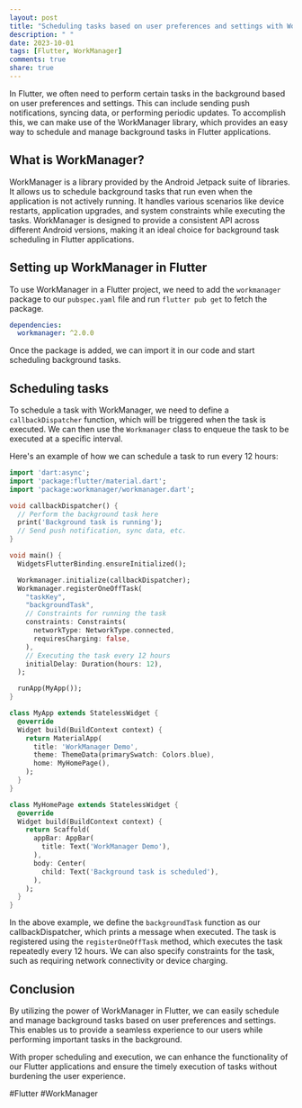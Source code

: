 ```yaml
---
layout: post
title: "Scheduling tasks based on user preferences and settings with WorkManager in Flutter"
description: " "
date: 2023-10-01
tags: [Flutter, WorkManager]
comments: true
share: true
---
```


In Flutter, we often need to perform certain tasks in the background based on user preferences and settings. This can include sending push notifications, syncing data, or performing periodic updates. To accomplish this, we can make use of the WorkManager library, which provides an easy way to schedule and manage background tasks in Flutter applications.

## What is WorkManager?

WorkManager is a library provided by the Android Jetpack suite of libraries. It allows us to schedule background tasks that run even when the application is not actively running. It handles various scenarios like device restarts, application upgrades, and system constraints while executing the tasks. WorkManager is designed to provide a consistent API across different Android versions, making it an ideal choice for background task scheduling in Flutter applications.

## Setting up WorkManager in Flutter

To use WorkManager in a Flutter project, we need to add the `workmanager` package to our `pubspec.yaml` file and run `flutter pub get` to fetch the package.

```yaml
dependencies:
  workmanager: ^2.0.0
```

Once the package is added, we can import it in our code and start scheduling background tasks.

## Scheduling tasks

To schedule a task with WorkManager, we need to define a `callbackDispatcher` function, which will be triggered when the task is executed. We can then use the `Workmanager` class to enqueue the task to be executed at a specific interval.

Here's an example of how we can schedule a task to run every 12 hours:

```dart
import 'dart:async';
import 'package:flutter/material.dart';
import 'package:workmanager/workmanager.dart';

void callbackDispatcher() {
  // Perform the background task here
  print('Background task is running');
  // Send push notification, sync data, etc.
}

void main() {
  WidgetsFlutterBinding.ensureInitialized();

  Workmanager.initialize(callbackDispatcher);
  Workmanager.registerOneOffTask(
    "taskKey",
    "backgroundTask",
    // Constraints for running the task
    constraints: Constraints(
      networkType: NetworkType.connected,
      requiresCharging: false,
    ),
    // Executing the task every 12 hours
    initialDelay: Duration(hours: 12),
  );

  runApp(MyApp());
}

class MyApp extends StatelessWidget {
  @override
  Widget build(BuildContext context) {
    return MaterialApp(
      title: 'WorkManager Demo',
      theme: ThemeData(primarySwatch: Colors.blue),
      home: MyHomePage(),
    );
  }
}

class MyHomePage extends StatelessWidget {
  @override
  Widget build(BuildContext context) {
    return Scaffold(
      appBar: AppBar(
        title: Text('WorkManager Demo'),
      ),
      body: Center(
        child: Text('Background task is scheduled'),
      ),
    );
  }
}
```

In the above example, we define the `backgroundTask` function as our callbackDispatcher, which prints a message when executed. The task is registered using the `registerOneOffTask` method, which executes the task repeatedly every 12 hours. We can also specify constraints for the task, such as requiring network connectivity or device charging.

## Conclusion

By utilizing the power of WorkManager in Flutter, we can easily schedule and manage background tasks based on user preferences and settings. This enables us to provide a seamless experience to our users while performing important tasks in the background.

With proper scheduling and execution, we can enhance the functionality of our Flutter applications and ensure the timely execution of tasks without burdening the user experience.

#Flutter #WorkManager